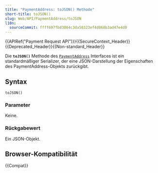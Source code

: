 ```yaml
---
title: "PaymentAddress: toJSON() Methode"
short-title: toJSON()
slug: Web/API/PaymentAddress/toJSON
l10n:
  sourceCommit: ffff697fbd3004c3da50323ef4d868b3ad47e4d0
---
```


{{APIRef("Payment Request API")}}{{SecureContext_Header}}{{Deprecated_Header}}{{Non-standard_Header}}

Die **`toJSON()`** Methode des [`PaymentAddress`](/de/docs/Web/API/PaymentAddress) Interfaces ist ein standardmäßiger Serializer, der eine JSON-Darstellung der Eigenschaften des PaymentAddress-Objekts zurückgibt.

## Syntax

```js-nolint
toJSON()
```

### Parameter

Keine.

### Rückgabewert

Ein JSON-Objekt.

## Browser-Kompatibilität

{{Compat}}
